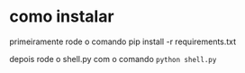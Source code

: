 # como instalar
  primeiramente rode o comando pip install -r requirements.txt
  
  depois rode o shell.py com o comando ``` python shell.py ```
